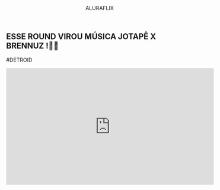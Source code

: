 <header>ALURAFLIX</header>



<h2>ESSE ROUND VIROU MÚSICA JOTAPÊ X BRENNUZ !🎵🔥</h2>
<p>#DETROID</p>


<iframe width="560" height="315" src="https://www.youtube.com/embed/xLQphOwktBU?si=Oeb-mJusJ-odp4nU" title="YouTube video player" frameborder="0" allow="accelerometer; autoplay; clipboard-write; encrypted-media; gyroscope; picture-in-picture; web-share" referrerpolicy="strict-origin-when-cross-origin" allowfullscreen></iframe>
